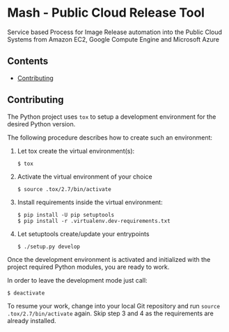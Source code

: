 # Mash - Public Cloud Release Tool

Service based Process for Image Release automation into
the Public Cloud Systems from Amazon EC2, Google Compute Engine and
Microsoft Azure

## Contents

  * [Contributing](#contributing)

## Contributing

The Python project uses `tox` to setup a development environment
for the desired Python version.

The following procedure describes how to create such an environment:

1.  Let tox create the virtual environment(s):

    ```
    $ tox
    ```

2.  Activate the virtual environment of your choice

    ```
    $ source .tox/2.7/bin/activate
    ```

3.  Install requirements inside the virtual environment:

    ```
    $ pip install -U pip setuptools
    $ pip install -r .virtualenv.dev-requirements.txt
    ```

4.  Let setuptools create/update your entrypoints

    ```
    $ ./setup.py develop
    ```

Once the development environment is activated and initialized with
the project required Python modules, you are ready to work.

In order to leave the development mode just call:

```
$ deactivate
```

To resume your work, change into your local Git repository and
run `source .tox/2.7/bin/activate` again. Skip step 3 and 4 as
the requirements are already installed.
